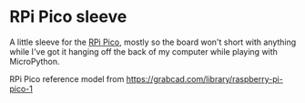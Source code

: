 RPi Pico sleeve
===============

A little sleeve for the [RPi Pico](https://www.raspberrypi.com/products/raspberry-pi-pico/), mostly so the board won't short with anything while I've got it hanging off the back of my computer while playing with MicroPython.

RPi Pico reference model from <https://grabcad.com/library/raspberry-pi-pico-1>
